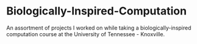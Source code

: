 # Biologically-Inspired-Computation
An assortment of projects I worked on while taking a biologically-inspired computation course at the University of Tennessee - Knoxville.
